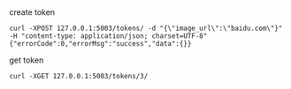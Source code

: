##
create token 

```
curl -XPOST 127.0.0.1:5003/tokens/ -d "{\"image_url\":\"baidu.com\"}" -H "content-type: application/json; charset=UTF-8"
{"errorCode":0,"errorMsg":"success","data":{}}
```

get token
```
curl -XGET 127.0.0.1:5003/tokens/3/
```